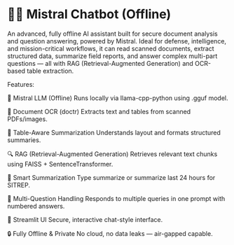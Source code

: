 # 🤖🦙 Mistral Chatbot (Offline)
An advanced, fully offline AI assistant built for secure document analysis and question answering, powered by Mistral. Ideal for defense, intelligence, and mission-critical workflows, it can read scanned documents, extract structured data, summarize field reports, and answer complex multi-part questions — all with RAG (Retrieval-Augmented Generation) and OCR-based table extraction.

Features:

🧠 Mistral LLM (Offline)	Runs locally via llama-cpp-python using .gguf model.

📄 Document OCR (doctr)	Extracts text and tables from scanned PDFs/images.

🧾 Table-Aware Summarization	Understands layout and formats structured summaries.

🔍 RAG (Retrieval-Augmented Generation)	Retrieves relevant text chunks using FAISS + SentenceTransformer.

📝 Smart Summarization	Type summarize or summarize last 24 hours for SITREP.

🔢 Multi-Question Handling	Responds to multiple queries in one prompt with numbered answers.

💬 Streamlit UI	Secure, interactive chat-style interface.

🔒 Fully Offline & Private	No cloud, no data leaks — air-gapped capable.
